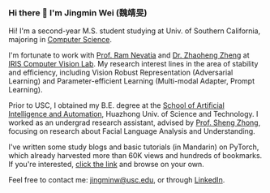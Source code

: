 ### Hi there 👋 I'm Jingmin Wei (魏靖旻)

Hi! I'm a second-year M.S. student studying at Univ. of Southern California, majoring in [Computer Science](https://www.cs.usc.edu/). 

I'm fortunate to work with [Prof. Ram Nevatia](https://sites.usc.edu/iris-cvlab/professor-ram-nevatia/) and [Dr. Zhaoheng Zheng](https://zhaohengz.github.io/) at [IRIS Computer Vision Lab](https://sites.usc.edu/iris-cvlab/). My research interest lines in the area of stability and efficiency, including Vision Robust Representation (Adversarial Learning) and Parameter-efficient Learning (Multi-modal Adapter, Prompt Learning).

Prior to USC, I obtained my B.E. degree at the [School of Artificial Intelligence and Automation](http://english.aia.hust.edu.cn/), Huazhong Univ. of Science and Technology. I worked as an undergrad research assistant, advised by [Prof. Sheng Zhong](http://english.aia.hust.edu.cn/info/1030/1347.htm), focusing on research about Facial Language Analysis and Understanding.

I've written some study blogs and basic tutorials (in Mandarin) on PyTorch, which already harvested more than 60K views and hundreds of bookmarks. If you're interested, [click the link](https://blog.csdn.net/weixin_44979150/category_11618935.html) and browse on your own.

Feel free to contact me: jingminw@usc.edu, or through [LinkedIn](https://www.linkedin.com/in/jingminwei/).
